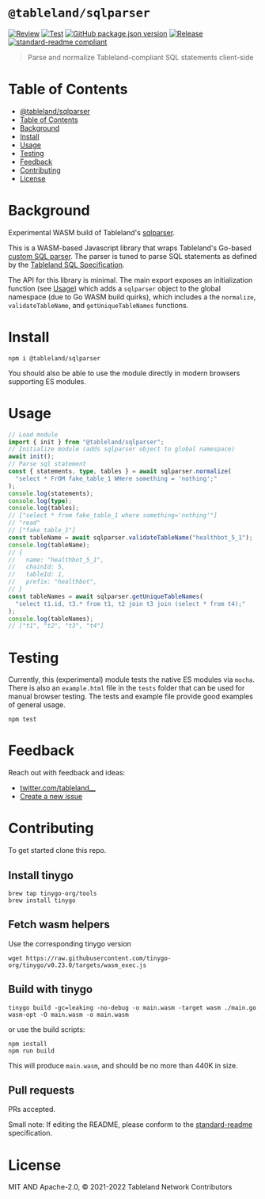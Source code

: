 # `@tableland/sqlparser`

[![Review](https://github.com/tablelandnetwork/wasm-sqlparser/actions/workflows/review.yml/badge.svg)](https://github.com/tablelandnetwork/wasm-sqlparser/actions/workflows/review.yml)
[![Test](https://github.com/tablelandnetwork/wasm-sqlparser/actions/workflows/test.yml/badge.svg)](https://github.com/tablelandnetwork/wasm-sqlparser/actions/workflows/test.yml)
[![GitHub package.json version](https://img.shields.io/github/package-json/v/tablelandnetwork/wasm-sqlparser.svg)](./package.json)
[![Release](https://img.shields.io/github/release/tablelandnetwork/wasm-sqlparser.svg)](https://github.com/tablelandnetwork/wasm-sqlparser/releases/latest)
[![standard-readme compliant](https://img.shields.io/badge/standard--readme-OK-green.svg)](https://github.com/RichardLitt/standard-readme)

> Parse and normalize Tableland-compliant SQL statements client-side

# Table of Contents

- [@tableland/sqlparser](#tablelandsqlparser)
- [Table of Contents](#table-of-contents)
- [Background](#background)
- [Install](#install)
- [Usage](#usage)
- [Testing](#testing)
- [Feedback](#feedback)
- [Contributing](#contributing)
- [License](#license)

# Background

Experimental WASM build of Tableland's [sqlparser](https://github.com/tablelandnetwork/sqlparser).

This is a WASM-based Javascript library that wraps Tableland's Go-based [custom SQL parser](https://github.com/tablelandnetwork/sqlparser). The parser is tuned to parse SQL statements as defined by the [Tableland SQL Specification](https://docs.tableland.xyz/sql-specification).

The API for this library is minimal. The main export exposes an initialization function (see [Usage](#usage)) which adds a `sqlparser` object to the global namespace (due to Go WASM build quirks), which includes a the `normalize`, `validateTableName`, and `getUniqueTableNames` functions.

# Install

```
npm i @tableland/sqlparser
```

You should also be able to use the module directly in modern browsers supporting ES modules.

# Usage

```typescript
// Load module
import { init } from "@tableland/sqlparser";
// Initialize module (adds sqlparser object to global namespace)
await init();
// Parse sql statement
const { statements, type, tables } = await sqlparser.normalize(
  "select * FrOM fake_table_1 WHere something = 'nothing';"
);
console.log(statements);
console.log(type);
console.log(tables);
// ["select * from fake_table_1 where something='nothing'"]
// "read"
// ["fake_table_1"]
const tableName = await sqlparser.validateTableName("healthbot_5_1");
console.log(tableName);
// {
//   name: "healthbot_5_1",
//   chainId: 5,
//   tableId: 1,
//   prefix: "healthbot",
// }
const tableNames = await sqlparser.getUniqueTableNames(
  "select t1.id, t3.* from t1, t2 join t3 join (select * from t4);"
);
console.log(tableNames);
// ["t1", "t2", "t3", "t4"]
```

# Testing

Currently, this (experimental) module tests the native ES modules via `mocha`. There is also an `example.html` file in the `tests` folder that can be used for manual browser testing. The tests and example file provide good examples of general usage.

```
npm test
```

# Feedback

Reach out with feedback and ideas:

- [twitter.com/tableland\_\_](https://twitter.com/tableland__)
- [Create a new issue](https://github.com/tablelandnetwork/wasm-sqlparser/issues)

# Contributing

To get started clone this repo.

## Install tinygo

```
brew tap tinygo-org/tools
brew install tinygo
```

## Fetch wasm helpers

Use the corresponding tinygo version

```
wget https://raw.githubusercontent.com/tinygo-org/tinygo/v0.23.0/targets/wasm_exec.js
```

## Build with tinygo

```
tinygo build -gc=leaking -no-debug -o main.wasm -target wasm ./main.go
wasm-opt -O main.wasm -o main.wasm
```

or use the build scripts:

```
npm install
npm run build
```

This will produce `main.wasm`, and should be no more than 440K in size.

## Pull requests

PRs accepted.

Small note: If editing the README, please conform to the
[standard-readme](https://github.com/RichardLitt/standard-readme) specification.

# License

MIT AND Apache-2.0, © 2021-2022 Tableland Network Contributors
